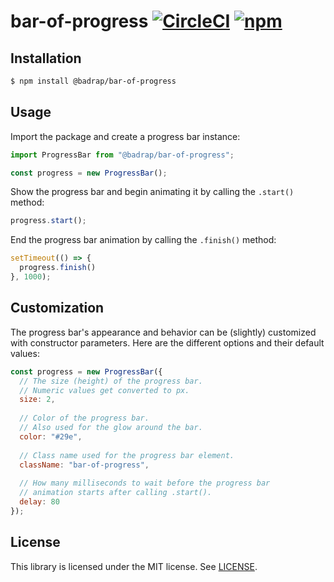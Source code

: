 # bar-of-progress [![CircleCI](https://circleci.com/gh/badrap/bar-of-progress.svg?style=shield)](https://circleci.com/gh/badrap/bar-of-progress) [![npm](https://img.shields.io/npm/v/@badrap/bar-of-progress.svg)](https://www.npmjs.com/package/@badrap/bar-of-progress)

## Installation

```sh
$ npm install @badrap/bar-of-progress
```

## Usage

Import the package and create a progress bar instance:

```js
import ProgressBar from "@badrap/bar-of-progress";

const progress = new ProgressBar();
```

Show the progress bar and begin animating it by calling the `.start()` method:

```js
progress.start();
```

End the progress bar animation by calling the `.finish()` method:

```js
setTimeout(() => {
  progress.finish()
}, 1000);
```

## Customization

The progress bar's appearance and behavior can be (slightly) customized with constructor parameters. Here are the different options and their default values:

```js
const progress = new ProgressBar({
  // The size (height) of the progress bar.
  // Numeric values get converted to px.
  size: 2,
  
  // Color of the progress bar.
  // Also used for the glow around the bar.
  color: "#29e",
  
  // Class name used for the progress bar element.
  className: "bar-of-progress",
  
  // How many milliseconds to wait before the progress bar
  // animation starts after calling .start().
  delay: 80
});
```

## License

This library is licensed under the MIT license. See [LICENSE](./LICENSE).
